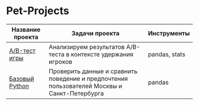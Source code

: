 # Pet-Projects

| Название проекта | Задачи проекта | Инструменты | 
|---|---|---|
| [A/B-тест игры](https://github.com/dimakhokhlov/Pet-Projects/blob/main/AB-%D1%82%D0%B5%D1%81%D1%82%D1%8B%20%D0%B8%D0%B3%D1%80%D1%8B/AB-%D1%82%D0%B5%D1%81%D1%82%D1%8B%20%D0%B8%D0%B3%D1%80%D1%8B%20Coockie%20Cats.ipynb) | Анализируем результатов A/B-теста в контексте удержания игроков | pandas, stats |
| [Базовый Python](https://github.com/dimakhokhlov/YandexPracticum/blob/191fa051e424b075387daeda61a857b1e7c09509/01.%20%D0%91%D0%B0%D0%B7%D0%BE%D0%B2%D1%8B%D0%B9%20Python/%D0%91%D0%B0%D0%B7%D0%BE%D0%B2%D1%8B%D0%B9%20Python.ipynb) | Проверить данные и сравнить поведение и предпочтения пользователей Москвы и Санкт-Петербурга | pandas |